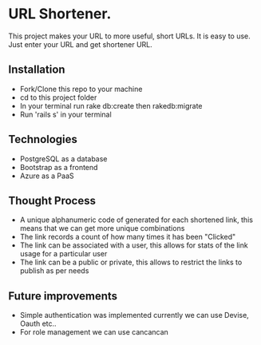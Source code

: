 # URL Shortener.

This project makes your URL to more useful, short URLs. It is easy to use. Just enter your URL and get shortener URL.

## Installation

* Fork/Clone this repo to your machine
* cd to this project folder
* In your terminal run rake db:create then rakedb:migrate
* Run 'rails s' in your terminal

## Technologies

* PostgreSQL as a database
* Bootstrap as a frontend
* Azure as a PaaS

## Thought Process

* A unique alphanumeric code of generated for each shortened link, this means that we can get more unique combinations
* The link records a count of how many times it has been "Clicked"
* The link can be associated with a user, this allows for stats of the link usage for a particular user
* The link can be a public or private, this allows to restrict the links to publish as per needs

## Future improvements

* Simple authentication was implemented currently we can use Devise, Oauth etc..
* For role management we can use cancancan



